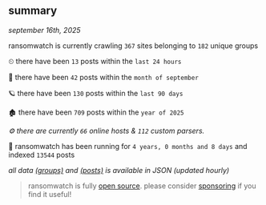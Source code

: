 
## summary
_september 16th, 2025_

ransomwatch is currently crawling `367` sites belonging to `182` unique groups

⏲ there have been `13` posts within the `last 24 hours`

🦈 there have been `42` posts within the `month of september`

🪐 there have been `130` posts within the `last 90 days`

🏚 there have been `709` posts within the `year of 2025`

_⚙️ there are currently `66` online hosts & `112` custom parsers._

🦕 ransomwatch has been running for `4 years, 0 months and 8 days` and indexed `13544` posts

_all data  [(groups)](http://ransomwhat.telemetry.ltd/groups) and [(posts)](http://ransomwhat.telemetry.ltd/posts) is available in JSON (updated hourly)_

> ransomwatch is fully [open source](https://github.com/joshhighet/ransomwatch#ransomwatch--). please consider [sponsoring](https://github.com/sponsors/joshhighet) if you find it useful!
